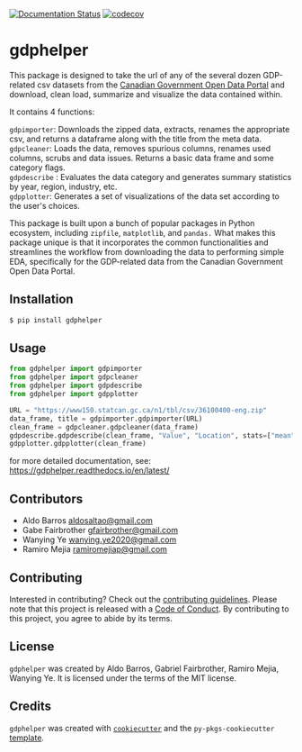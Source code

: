 [![Documentation Status](https://readthedocs.org/projects/gdphelper/badge/?version=latest)](https://gdphelper.readthedocs.io/en/latest/?badge=latest)
[![codecov](https://codecov.io/gh/UBC-MDS/gdphelper/branch/main/graph/badge.svg?token=dZEs5iPrE5)](https://codecov.io/gh/UBC-MDS/gdphelper)  

# gdphelper

This package is designed to take the url of any of the several dozen GDP-related csv datasets from the [Canadian Government Open Data Portal](https://open.canada.ca/en/open-data) and download, clean load, summarize and visualize the data contained within.  

It contains 4 functions:

`gdpimporter`: Downloads the zipped data, extracts, renames the appropriate csv, and returns a dataframe along with the title from the meta data.    
`gdpcleaner`: Loads the data, removes spurious columns, renames used columns, scrubs and data issues. Returns a basic data frame and some category flags.   
`gdpdescribe` : Evaluates the data category and generates summary statistics by year, region, industry, etc.  
`gdpplotter`: Generates a set of visualizations of the data set according to the user's choices.

This package is built upon a bunch of popular packages in Python ecosystem, including
`zipfile`, `matplotlib`, and  `pandas.` What makes this package unique is that it incorporates the common functionalities and streamlines the workflow from downloading the data to performing simple EDA, specifically for the GDP-related data from the Canadian Government Open Data Portal.

## Installation

```bash
$ pip install gdphelper

```

## Usage
```python
from gdphelper import gdpimporter
from gdphelper import gdpcleaner
from gdphelper import gdpdescribe
from gdphelper import gdpplotter

URL = "https://www150.statcan.gc.ca/n1/tbl/csv/36100400-eng.zip"
data_frame, title = gdpimporter.gdpimporter(URL)
clean_frame = gdpcleaner.gdpcleaner(data_frame)
gdpdescribe.gdpdescribe(clean_frame, "Value", "Location", stats=["mean", "median", "sd", "min", "max", "range_"], dec=2)
gdpplotter.gdpplotter(clean_frame)
```

for more detailed documentation, see: https://gdphelper.readthedocs.io/en/latest/

## Contributors

- Aldo Barros          aldosaltao@gmail.com
- Gabe Fairbrother     gfairbrother@gmail.com
- Wanying Ye           wanying.ye2020@gmail.com
- Ramiro Mejia         ramiromejiap@gmail.com

## Contributing

Interested in contributing? Check out the [contributing guidelines](https://github.com/UBC-MDS/Group_03_GOV_CA_GDP_HELPER/blob/main/CONTRIBUTING.md). Please note that this project is released with a [Code of Conduct](https://github.com/UBC-MDS/Group_03_GOV_CA_GDP_HELPER/blob/main/CONDUCT.md). By contributing to this project, you agree to abide by its terms.

## License

`gdphelper` was created by Aldo Barros, Gabriel Fairbrother, Ramiro Mejia, Wanying Ye. It is licensed under the terms of the MIT license.

## Credits

`gdphelper` was created with [`cookiecutter`](https://cookiecutter.readthedocs.io/en/latest/) and the `py-pkgs-cookiecutter` [template](https://github.com/py-pkgs/py-pkgs-cookiecutter).
